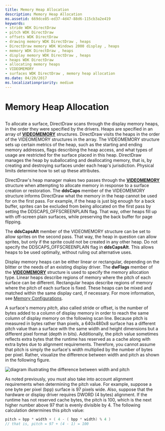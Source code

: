 ```yaml
---
title: Memory Heap Allocation
description: Memory Heap Allocation
ms.assetid: 669dce85-ed37-4d47-88d6-115cb3a2e419
keywords:
- stride WDK DirectDraw
- pitch WDK DirectDraw
- offsets WDK DirectDraw
- drawing memory WDK DirectDraw , heaps
- DirectDraw memory WDK Windows 2000 display , heaps
- memory WDK DirectDraw , heaps
- display memory WDK DirectDraw , heaps
- heaps WDK DirectDraw
- allocating memory heaps
- VIDEOMEMORY
- surfaces WDK DirectDraw , memory heap allocation
ms.date: 04/20/2017
ms.localizationpriority: medium
---
```


# Memory Heap Allocation


## <span id="ddk_memory_heap_allocation_gg"></span><span id="DDK_MEMORY_HEAP_ALLOCATION_GG"></span>


To allocate a surface, DirectDraw scans through the display memory heaps, in the order they were specified by the drivers. Heaps are specified in an array of [**VIDEOMEMORY**](https://msdn.microsoft.com/library/windows/hardware/ff570171) structures. DirectDraw visits the heaps in the order of the VIDEOMEMORY structures in the array. The VIDEOMEMORY structure sets up certain metrics of the heap, such as the starting and ending memory addresses, flags describing the heap access, and what types of usage are restricted for the surface placed in this heap. DirectDraw manages the heap by suballocating and deallocating memory, that is, by creating and destroying surfaces under each heap's jurisdiction. Physical limits determine how to set up these attributes.

DirectDraw's heap manager makes two passes through the [**VIDEOMEMORY**](https://msdn.microsoft.com/library/windows/hardware/ff570171) structure when attempting to allocate memory in response to a surface creation or restoration. The **ddsCaps** member of the VIDEOMEMORY structure informs DirectDraw what the memory in the heap cannot be used for on the first pass. For example, if the heap is just big enough for a back buffer, sprites can be excluded from being allocated on the first pass by setting the DDSCAPS\_OFFSCREENPLAIN flag. That way, other heaps fill up with off-screen plain surfaces, while preserving the back buffer for page flipping.

The **ddsCapsAlt** member of the VIDEOMEMORY structure can be set to allow sprites on the second pass. That way, the heap in question can allow sprites, but only if the sprite could not be created in any other heap. Do not specify the DDSCAPS\_OFFSCREENPLAIN flag in **ddsCapsAlt**. This allows heaps to be used optimally, without ruling out alternative uses.

Display memory heaps can be either linear or rectangular, depending on the blitter or the needs of an existing display driver. The **dwFlags** member of the [**VIDEOMEMORY**](https://msdn.microsoft.com/library/windows/hardware/ff570171) structure is used to specify the memory allocation type. Linear heaps describe regions of memory where the pitch of each surface can be different. Rectangular heaps describe regions of memory where the pitch of each surface is fixed. These heaps can be mixed and matched within the same display card, if necessary. For more information, see [Memory Configurations](memory-configurations.md).

A surface's memory *pitch*, also called stride or offset, is the number of bytes added to a column of display memory in order to reach the same column of display memory on the following scan line. Because pitch is measured in bytes rather than pixels, a 640x480x8 surface has a different pitch value than a surface with the same width and height dimensions but a different pixel format (depth in bits). Additionally, the pitch value sometimes reflects extra bytes that the runtime has reserved as a cache along with extra bytes due to alignment requirements. Therefore, you cannot assume that pitch is simply the surface's width multiplied by the number of bytes per pixel. Rather, visualize the difference between width and pitch as shown in the following figure.

![diagram illustrating the difference between width and pitch](images/ddfig3.png)

As noted previously, you must also take into account alignment requirements when determining the pitch value. For example, suppose a one byte per pixel (bpp) surface is 97 pixels wide. Also, suppose that the hardware or display driver requires DWORD (4 bytes) alignment. If the runtime has not reserved cache bytes, the pitch is 100, which is the next higher number above 97 that is evenly divisible by 4. The following calculation determines this pitch value:

```cpp
pitch = bpp * width + ( 4 - ( bpp * width) % 4 )
// that is, pitch = 97 + (4 - 1) = 100
```

 

 





